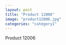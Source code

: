 ```yaml
---
layout: post
title: "Product 12006"
image: "product12006.jpg"
categories: "category1"
---
```

Product 12006
